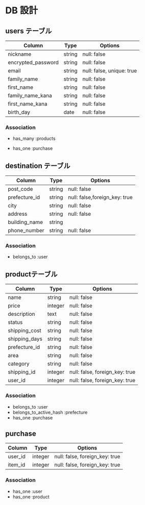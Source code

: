 # DB 設計

## users テーブル

| Column             | Type                | Options                  |
|--------------------|---------------------|------------------------- |
| nickname           | string              | null: false              |
| encrypted_password | string              | null: false              |
| email              | string              | null: false, unique: true|
| family_name        | string              | null: false              |
| first_name         | string              | null: false              |
| family_name_kana   | string              | null: false              |
| first_name_kana    | string              | null: false              |
| birth_day          | date                | null: false              |

### Association

* has_many :products
- has_one :purchase

## destination テーブル

| Column                              | Type       | Options                        |
|-------------------------------------|------------|--------------------------------|
| post_code                           | string     | null: false                    |
| prefecture_id                       | string     | null: false,foreign_key: true  |
| city                                | string     | null: false                    |
| address                             | string     | null: false                    |
| building_name                       | string     |                                |
| phone_number                        | string     | null: false                    |

### Association

- belongs_to :user

## productテーブル

| Column        | Type       | Options                        |
|-------------  |------------|--------------------------------|
| name          | string     | null: false                    |
| price         | integer    | null: false                    |
| description   | text       | null: false                    |
| status        | string     | null: false                    |
| shipping_cost | string     | null: false                    |
| shipping_days | string     | null: false                    |
| prefecture_id | string     | null: false                    |
| area          | string     | null: false                    |
| category      | string     | null: false                    |
| shipping_id   | integer    | null: false, foreign_key: true |
| user_id       | integer    | null: false, foreign_key: true |

### Association

- belongs_to :user
- belongs_to_active_hash :prefecture
- has_one :purchase

## purchase

| Column   | Type      | Options                        |
| ---------|-----------|--------------------------------|
| user_id  | integer   | null: false, foreign_key: true |
| item_id  | integer   | null: false, foreign_key: true |

### Association

- has_one :user
- has_one :product